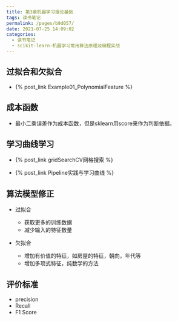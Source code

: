 ```yaml
---
title: 第3章机器学习理论基础
tags: 读书笔记
permalink: /pages/b9d057/
date: 2021-07-25 14:09:02
categories: 
  - 读书笔记
  - scikit-learn-机器学习常用算法原理及编程实战
---
```


## 过拟合和欠拟合

- {% post_link  Example01_PolynomialFeature %}

## 成本函数

- 最小二乘误差作为成本函数，但是sklearn用score来作为判断依据。

## 学习曲线学习

- {% post_link  gridSearchCV网格搜索 %}

- {% post_link  Pipeline实践与学习曲线 %}

## 算法模型修正

- 过拟合
	- 获取更多的训练数据
	- 减少输入的特征数量

- 欠拟合
	- 增加有价值的特征，如房屋的特征，朝向，年代等
	- 增加多项式特征，纯数学的方法

##  评价标准
- precision
- Recall
- F1 Score